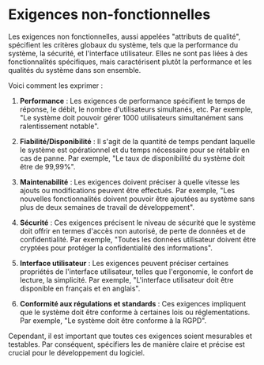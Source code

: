 # Exigences non-fonctionnelles

Les exigences non fonctionnelles, aussi appelées "attributs de qualité", spécifient les critères globaux du système,
tels que la performance du système, la sécurité, et l'interface utilisateur. Elles ne sont pas liées à des
fonctionnalités spécifiques, mais caractérisent plutôt la performance et les qualités du système dans son ensemble.

Voici comment les exprimer :

1. **Performance** : Les exigences de performance spécifient le temps de réponse, le débit, le nombre d'utilisateurs
   simultanés, etc. Par exemple, "Le système doit pouvoir gérer 1000 utilisateurs simultanément sans ralentissement
   notable".

2. **Fiabilité/Disponibilité** : Il s'agit de la quantité de temps pendant laquelle le système est opérationnel et du
   temps nécessaire pour se rétablir en cas de panne. Par exemple, "Le taux de disponibilité du système doit être de
   99,99%".

3. **Maintenabilité** : Les exigences doivent préciser à quelle vitesse les ajouts ou modifications peuvent être
   effectués. Par exemple, "Les nouvelles fonctionnalités doivent pouvoir être ajoutées au système sans plus de deux
   semaines de travail de développement".

4. **Sécurité** : Ces exigences précisent le niveau de sécurité que le système doit offrir en termes d'accès non
   autorisé, de perte de données et de confidentialité. Par exemple, "Toutes les données utilisateur doivent être
   cryptées pour protéger la confidentialité des informations".

5. **Interface utilisateur** : Les exigences peuvent préciser certaines propriétés de l'interface utilisateur, telles
   que l'ergonomie, le confort de lecture, la simplicité. Par exemple, "L'interface utilisateur doit être disponible en
   français et en anglais".

6. **Conformité aux régulations et standards** : Ces exigences impliquent que le système doit être conforme à certaines
   lois ou réglementations. Par exemple, "Le système doit être conforme à la RGPD".

Cependant, il est important que toutes ces exigences soient mesurables et testables. Par conséquent, spécifiers les de
manière claire et précise est crucial pour le développement du logiciel.
